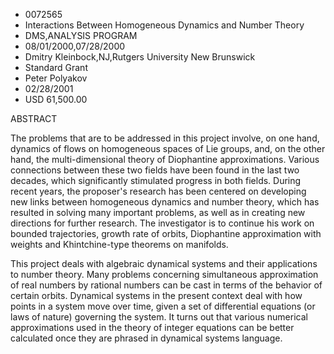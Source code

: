 
* 0072565
* Interactions Between Homogeneous Dynamics and Number Theory
* DMS,ANALYSIS PROGRAM
* 08/01/2000,07/28/2000
* Dmitry Kleinbock,NJ,Rutgers University New Brunswick
* Standard Grant
* Peter Polyakov
* 02/28/2001
* USD 61,500.00

ABSTRACT

The problems that are to be addressed in this project involve, on one hand,
dynamics of flows on homogeneous spaces of Lie groups, and, on the other hand,
the multi-dimensional theory of Diophantine approximations. Various connections
between these two fields have been found in the last two decades, which
significantly stimulated progress in both fields. During recent years, the
proposer's research has been centered on developing new links between
homogeneous dynamics and number theory, which has resulted in solving many
important problems, as well as in creating new directions for further research.
The investigator is to continue his work on bounded trajectories, growth rate of
orbits, Diophantine approximation with weights and Khintchine-type theorems on
manifolds.

This project deals with algebraic dynamical systems and their applications to
number theory. Many problems concerning simultaneous approximation of real
numbers by rational numbers can be cast in terms of the behavior of certain
orbits. Dynamical systems in the present context deal with how points in a
system move over time, given a set of differential equations (or laws of nature)
governing the system. It turns out that various numerical approximations used in
the theory of integer equations can be better calculated once they are phrased
in dynamical systems language.
